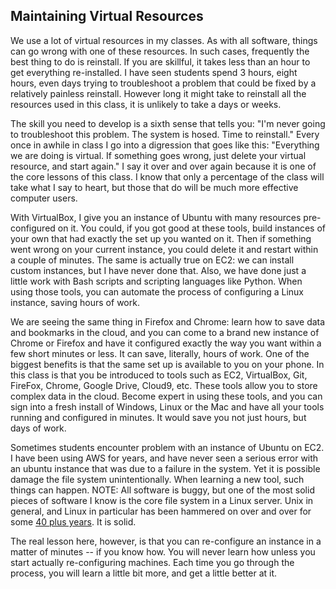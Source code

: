 ## Maintaining Virtual Resources

We use a lot of virtual resources in my classes. As with all software, things can go wrong with one of these resources. In such cases, frequently the best thing to do is reinstall. If you are skillful, it takes less than an hour to get everything re-installed. I have seen students spend 3 hours, eight hours, even days trying to troubleshoot a problem that could be fixed by a relatively painless reinstall. However long it might take to reinstall all the resources used in this class, it is unlikely to take a days or weeks.

The skill you need to develop is a sixth sense that tells you: "I'm never going to troubleshoot this problem. The system is hosed. Time to reinstall."
Every once in awhile in class I go into a digression that goes like this: "Everything we are doing is virtual. If something goes wrong, just delete your virtual resource, and start again." I say it over and over again because it is one of the core lessons of this class. I know that only a percentage of the class will take what I say to heart, but those that do will be much more effective computer users.

With VirtualBox, I give you an instance of Ubuntu with many resources pre-configured on it. You could, if you got good at these tools, build instances of your own that had exactly the set up you wanted on it. Then if something went wrong on your current instance, you could delete it and restart within a couple of minutes. The same is actually true on EC2: we can install custom instances, but I have never done that. Also, we have done just a little work with Bash scripts and scripting languages like Python. When using those tools, you can automate the process of configuring a Linux instance, saving hours of work.

We are seeing the same thing in Firefox and Chrome: learn how to save data and bookmarks in the cloud, and you can come to a brand new instance of Chrome or Firefox and have it configured exactly the way you want within a few short minutes or less. It can save, literally, hours of work. One of the biggest benefits is that the same set up is available to you on your phone.
In this class is that you be introduced to tools such as EC2, VirtualBox, Git, FireFox, Chrome, Google Drive, Cloud9, etc. These tools allow you to store complex data in the cloud. Become expert in using these tools, and you can sign into a fresh install of Windows, Linux or the Mac and have all your tools running and configured in minutes. It would save you not just hours, but days of work.

Sometimes students encounter problem with an instance of Ubuntu on EC2. I have been using AWS for years, and have never seen a serious error with an ubuntu instance that was due to a failure in the system. Yet it is possible damage the file system unintentionally. When learning a new tool, such things can happen.
NOTE: All software is buggy, but one of the most solid pieces of software I know is the core file system in a Linux server. Unix in general, and Linux in particular has been hammered on over and over for some [40 plus years][unh]. It is solid.

The real lesson here, however, is that you can re-configure an instance in a matter of minutes -- if you know how. You will never learn how unless you start actually re-configuring machines. Each time you go through the process, you will learn a little bit more, and get a little better at it.

[unh]: http://bit.ly/unix-history "unix history"
